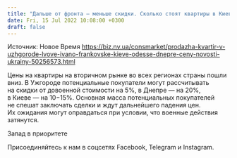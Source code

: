 ```yaml
---
title: "Дальше от фронта — меньше скидки. Сколько стоят квартиры в Киеве, Львове, Днепре и Одессе — обзор цен"
date: Fri, 15 Jul 2022 10:08:00 +0300
draft: false
---
```

Источник: Новое Время https://biz.nv.ua/consmarket/prodazha-kvartir-v-uzhgorode-lvove-ivano-frankovske-kieve-odesse-dnepre-ceny-novosti-ukrainy-50256573.html


Цены на квартиры на вторичном рынке во всех регионах страны пошли вниз. В Ужгороде потенциальные покупатели могут рассчитывать на скидки от довоенной стоимости на 5%, в Днепре — на 20%, в Киеве — на 10−15%. Основная масса потенциальных покупателей не спешат заключать сделки и ждут дальнейшего падения цен. Их ожидания могут оправдаться при условии, что военные действия затянутся. 

Запад в приоритете

Присоединяйтесь к нам в соцсетях Facebook, Telegram и Instagram.
